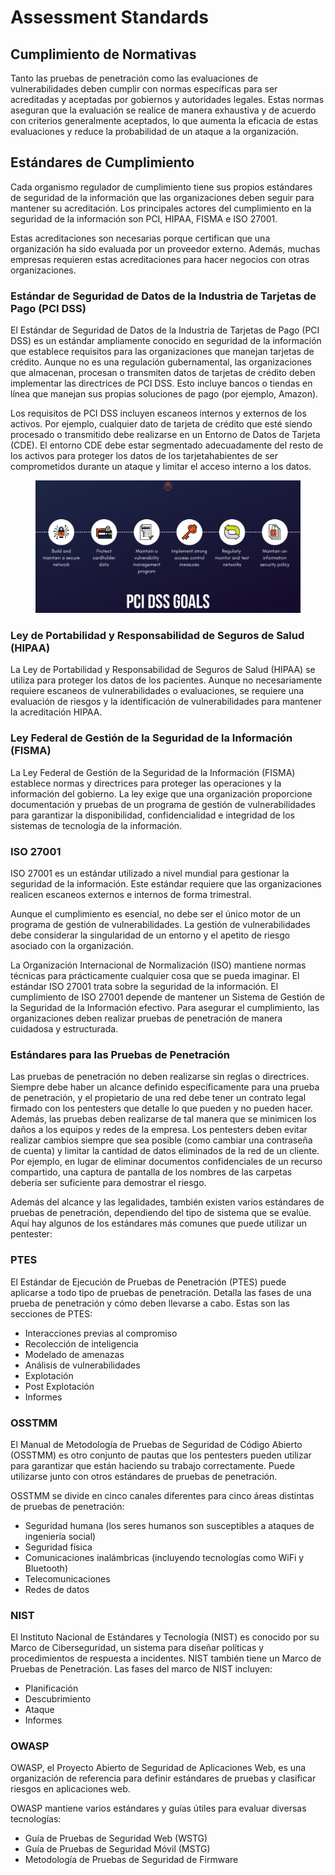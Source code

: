 # Assessment Standards

## Cumplimiento de Normativas

Tanto las pruebas de penetración como las evaluaciones de vulnerabilidades deben cumplir con normas específicas para ser acreditadas y aceptadas por gobiernos y autoridades legales. Estas normas aseguran que la evaluación se realice de manera exhaustiva y de acuerdo con criterios generalmente aceptados, lo que aumenta la eficacia de estas evaluaciones y reduce la probabilidad de un ataque a la organización.

## Estándares de Cumplimiento

Cada organismo regulador de cumplimiento tiene sus propios estándares de seguridad de la información que las organizaciones deben seguir para mantener su acreditación. Los principales actores del cumplimiento en la seguridad de la información son PCI, HIPAA, FISMA e ISO 27001.

Estas acreditaciones son necesarias porque certifican que una organización ha sido evaluada por un proveedor externo. Además, muchas empresas requieren estas acreditaciones para hacer negocios con otras organizaciones.

### Estándar de Seguridad de Datos de la Industria de Tarjetas de Pago (PCI DSS)

El Estándar de Seguridad de Datos de la Industria de Tarjetas de Pago (PCI DSS) es un estándar ampliamente conocido en seguridad de la información que establece requisitos para las organizaciones que manejan tarjetas de crédito. Aunque no es una regulación gubernamental, las organizaciones que almacenan, procesan o transmiten datos de tarjetas de crédito deben implementar las directrices de PCI DSS. Esto incluye bancos o tiendas en línea que manejan sus propias soluciones de pago (por ejemplo, Amazon).

Los requisitos de PCI DSS incluyen escaneos internos y externos de los activos. Por ejemplo, cualquier dato de tarjeta de crédito que esté siendo procesado o transmitido debe realizarse en un Entorno de Datos de Tarjeta (CDE). El entorno CDE debe estar segmentado adecuadamente del resto de los activos para proteger los datos de los tarjetahabientes de ser comprometidos durante un ataque y limitar el acceso interno a los datos.

<figure><img src="../../.gitbook/assets/PCI-DSS-Goals (1).webp" alt=""><figcaption></figcaption></figure>

### Ley de Portabilidad y Responsabilidad de Seguros de Salud (HIPAA)

La Ley de Portabilidad y Responsabilidad de Seguros de Salud (HIPAA) se utiliza para proteger los datos de los pacientes. Aunque no necesariamente requiere escaneos de vulnerabilidades o evaluaciones, se requiere una evaluación de riesgos y la identificación de vulnerabilidades para mantener la acreditación HIPAA.

### Ley Federal de Gestión de la Seguridad de la Información (FISMA)

La Ley Federal de Gestión de la Seguridad de la Información (FISMA) establece normas y directrices para proteger las operaciones y la información del gobierno. La ley exige que una organización proporcione documentación y pruebas de un programa de gestión de vulnerabilidades para garantizar la disponibilidad, confidencialidad e integridad de los sistemas de tecnología de la información.

### ISO 27001

ISO 27001 es un estándar utilizado a nivel mundial para gestionar la seguridad de la información. Este estándar requiere que las organizaciones realicen escaneos externos e internos de forma trimestral.

Aunque el cumplimiento es esencial, no debe ser el único motor de un programa de gestión de vulnerabilidades. La gestión de vulnerabilidades debe considerar la singularidad de un entorno y el apetito de riesgo asociado con la organización.

La Organización Internacional de Normalización (ISO) mantiene normas técnicas para prácticamente cualquier cosa que se pueda imaginar. El estándar ISO 27001 trata sobre la seguridad de la información. El cumplimiento de ISO 27001 depende de mantener un Sistema de Gestión de la Seguridad de la Información efectivo. Para asegurar el cumplimiento, las organizaciones deben realizar pruebas de penetración de manera cuidadosa y estructurada.

### Estándares para las Pruebas de Penetración

Las pruebas de penetración no deben realizarse sin reglas o directrices. Siempre debe haber un alcance definido específicamente para una prueba de penetración, y el propietario de una red debe tener un contrato legal firmado con los pentesters que detalle lo que pueden y no pueden hacer. Además, las pruebas deben realizarse de tal manera que se minimicen los daños a los equipos y redes de la empresa. Los pentesters deben evitar realizar cambios siempre que sea posible (como cambiar una contraseña de cuenta) y limitar la cantidad de datos eliminados de la red de un cliente. Por ejemplo, en lugar de eliminar documentos confidenciales de un recurso compartido, una captura de pantalla de los nombres de las carpetas debería ser suficiente para demostrar el riesgo.

Además del alcance y las legalidades, también existen varios estándares de pruebas de penetración, dependiendo del tipo de sistema que se evalúe. Aquí hay algunos de los estándares más comunes que puede utilizar un pentester:

### **PTES**

El Estándar de Ejecución de Pruebas de Penetración (PTES) puede aplicarse a todo tipo de pruebas de penetración. Detalla las fases de una prueba de penetración y cómo deben llevarse a cabo. Estas son las secciones de PTES:

* Interacciones previas al compromiso
* Recolección de inteligencia
* Modelado de amenazas
* Análisis de vulnerabilidades
* Explotación
* Post Explotación
* Informes

### **OSSTMM**

El Manual de Metodología de Pruebas de Seguridad de Código Abierto (OSSTMM) es otro conjunto de pautas que los pentesters pueden utilizar para garantizar que están haciendo su trabajo correctamente. Puede utilizarse junto con otros estándares de pruebas de penetración.

OSSTMM se divide en cinco canales diferentes para cinco áreas distintas de pruebas de penetración:

* Seguridad humana (los seres humanos son susceptibles a ataques de ingeniería social)
* Seguridad física
* Comunicaciones inalámbricas (incluyendo tecnologías como WiFi y Bluetooth)
* Telecomunicaciones
* Redes de datos

### **NIST**

El Instituto Nacional de Estándares y Tecnología (NIST) es conocido por su Marco de Ciberseguridad, un sistema para diseñar políticas y procedimientos de respuesta a incidentes. NIST también tiene un Marco de Pruebas de Penetración. Las fases del marco de NIST incluyen:

* Planificación
* Descubrimiento
* Ataque
* Informes

### **OWASP**

OWASP, el Proyecto Abierto de Seguridad de Aplicaciones Web, es una organización de referencia para definir estándares de pruebas y clasificar riesgos en aplicaciones web.

OWASP mantiene varios estándares y guías útiles para evaluar diversas tecnologías:

* Guía de Pruebas de Seguridad Web (WSTG)
* Guía de Pruebas de Seguridad Móvil (MSTG)
* Metodología de Pruebas de Seguridad de Firmware
